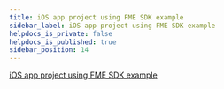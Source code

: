 ```yaml
---
title: iOS app project using FME SDK example
sidebar_label: iOS app project using FME SDK example
helpdocs_is_private: false
helpdocs_is_published: true
sidebar_position: 14
---
```


<p>
  <button hidden style={{borderRadius:'8px', border:'1px', fontFamily:'Courier New', fontWeight:'800', textAlign:'left'}}> help.split.io link: https://help.split.io/hc/en-us/articles/360015311112-iOS-App-Project-using-Split-SDK-example </button>
</p>

[iOS app project using FME SDK example](https://github.com/Split-Community/Split-SDKs-Examples/tree/main/iOS-Swift-SDK)